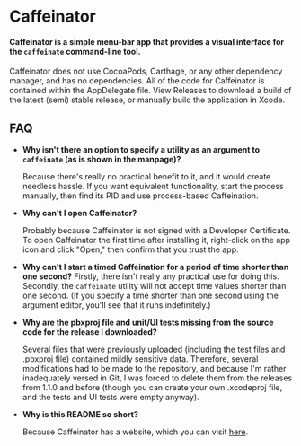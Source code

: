 # Caffeinator

#### Caffeinator is a simple menu-bar app that provides a visual interface for the `caffeinate` command-line tool.

Caffeinator does not use CocoaPods, Carthage, or any other dependency manager, and has no dependencies. All of the code for Caffeinator is contained within the AppDelegate file. View Releases to download a build of the latest (semi) stable release, or manually build the application in Xcode.

## FAQ

* **Why isn't there an option to specify a utility as an argument to `caffeinate` (as is shown in the manpage)?**

  Because there's really no practical benefit to it, and it would create needless hassle. If you want equivalent functionality, start the process manually, then find its PID and use process-based Caffeination.

* **Why can't I open Caffeinator?**

  Probably because Caffeinator is not signed with a Developer Certificate. To open Caffeinator the first time after installing it, right-click on the app icon and click "Open," then confirm that you trust the app.

* **Why can't I start a timed Caffeination for a period of time shorter than one second?**
  Firstly, there isn't really any practical use for doing this. Secondly, the `caffeinate` utility will not accept time values shorter than one second. (If you specify a time shorter than one second using the argument editor, you'll see that it runs indefinitely.)

* **Why are the pbxproj file and unit/UI tests missing from the source code for the release I downloaded?** 

  Several files that were previously uploaded (including the test files and .pbxproj file) contained mildly sensitive data. Therefore, several modifications had to be made to the repository, and because I'm rather inadequately versed in Git, I was forced to delete them from the releases from 1.1.0 and before (though you can create your own .xcodeproj file, and the tests and UI tests were empty anyway).

* **Why is this README so short?**

  Because Caffeinator has a website, which you can visit [here](https://aaplmath.github.io/Caffeinator).
